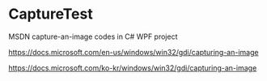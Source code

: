 # CaptureTest

MSDN capture-an-image codes in C# WPF project

https://docs.microsoft.com/en-us/windows/win32/gdi/capturing-an-image

https://docs.microsoft.com/ko-kr/windows/win32/gdi/capturing-an-image

